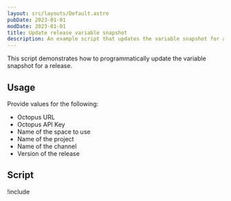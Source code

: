 ```yaml
---
layout: src/layouts/Default.astro
pubDate: 2023-01-01
modDate: 2023-01-01
title: Update release variable snapshot
description: An example script that updates the variable snapshot for a release.
---
```


This script demonstrates how to programmatically update the variable snapshot for a release.

## Usage

Provide values for the following:

- Octopus URL
- Octopus API Key
- Name of the space to use
- Name of the project
- Name of the channel
- Version of the release

## Script

!include <update-release-variable-snapshot-scripts>
